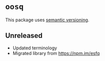 # `oosq`

This package uses [semantic versioning](https://semver.org/).

## Unreleased

- Updated terminology
- Migrated library from https://npm.im/esfq
